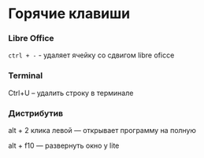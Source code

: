 # Горячие клавиши

### Libre Office
`ctrl + -` - удаляет ячейку со сдвигом libre oficce

### Terminal
Ctrl+U – удалить строку в терминале

### Дистрибутив
alt + 2 клика левой — открывает программу на полную

alt + f10 — развернуть окно у lite
